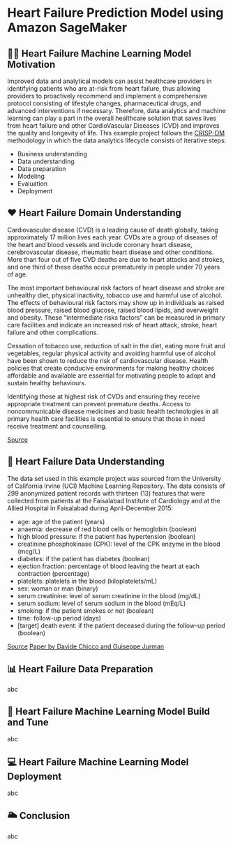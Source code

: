 # Heart Failure Prediction Model using Amazon SageMaker

## :health_worker: Heart Failure Machine Learning Model Motivation

Improved data and analytical models can assist healthcare providers in identifying patients who are at-risk from heart failure, thus allowing providers to proactively recommend and implement a comprehensive protocol consisting of lifestyle changes, pharmaceutical drugs, and advanced interventions if necessary.  Therefore, data analytics and machine learning can play a part in the overall healthcare solution that saves lives from heart failure and other CardioVascular Diseases (CVD) and improves the quality and longevity of life.  This example project follows the [CRISP-DM](https://en.wikipedia.org/wiki/Cross-industry_standard_process_for_data_mining) methodology in which the data analytics lifecycle consists of iterative steps:

- Business understanding
- Data understanding
- Data preparation
- Modeling
- Evaluation
- Deployment

## :heart: Heart Failure Domain Understanding

Cardiovascular disease (CVD) is a leading cause of death globally, taking approximately 17 million lives each year. CVDs are a group of diseases of the heart and blood vessels and include coronary heart disease, cerebrovascular disease, rheumatic heart disease and other conditions. More than four out of five CVD deaths are due to heart attacks and strokes, and one third of these deaths occur prematurely in people under 70 years of age.

The most important behavioural risk factors of heart disease and stroke are unhealthy diet, physical inactivity, tobacco use and harmful use of alcohol. The effects of behavioural risk factors may show up in individuals as raised blood pressure, raised blood glucose, raised blood lipids, and overweight and obesity. These “intermediate risks factors” can be measured in primary care facilities and indicate an increased risk of heart attack, stroke, heart failure and other complications.

Cessation of tobacco use, reduction of salt in the diet, eating more fruit and vegetables, regular physical activity and avoiding harmful use of alcohol have been shown to reduce the risk of cardiovascular disease. Health policies that create conducive environments for making healthy choices affordable and available are essential for motivating people to adopt and sustain healthy behaviours.

Identifying those at highest risk of CVDs and ensuring they receive appropriate treatment can prevent premature deaths. Access to noncommunicable disease medicines and basic health technologies in all primary health care facilities is essential to ensure that those in need receive treatment and counselling.

[Source](https://www.who.int/health-topics/cardiovascular-diseases)

## :floppy_disk: Heart Failure Data Understanding

The data set used in this example project was sourced from the University of California Irvine (UCI) Machine Learning Repository.  The data consists of 299 anonymized patient records with thirteen (13) features that were collected from patients at the Faisalabad Institute of Cardiology and at the Allied Hospital in Faisalabad during April-December 2015:

- age: age of the patient (years)
- anaemia: decrease of red blood cells or hemoglobin (boolean)
- high blood pressure: if the patient has hypertension (boolean)
- creatinine phosphokinase (CPK): level of the CPK enzyme in the blood (mcg/L)
- diabetes: if the patient has diabetes (boolean)
- ejection fraction: percentage of blood leaving the heart at each contraction (percentage)
- platelets: platelets in the blood (kiloplatelets/mL)
- sex: woman or man (binary)
- serum creatinine: level of serum creatinine in the blood (mg/dL)
- serum sodium: level of serum sodium in the blood (mEq/L)
- smoking: if the patient smokes or not (boolean)
- time: follow-up period (days)
- [target] death event: if the patient deceased during the follow-up period (boolean)

[Source](https://archive.ics.uci.edu/ml/datasets/Heart+failure+clinical+records)
[Paper by Davide Chicco and Guiseppe Jurman](https://doi.org/10.1186/s12911-020-1023-5)

## :bar_chart: Heart Failure Data Preparation

abc

## :brain: Heart Failure Machine Learning Model Build and Tune

abc

## :computer: Heart Failure Machine Learning Model Deployment

abc

## :sun_behind_large_cloud: Conclusion

abc
